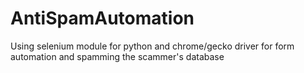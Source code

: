 # AntiSpamAutomation
Using selenium module for python and chrome/gecko driver for form automation and spamming the scammer's database
